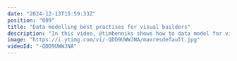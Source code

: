 ```yaml
---
date: "2024-12-13T15:59:33Z"
position: "009"
title: "Data modelling best practises for visual builders"
description: "In this video, @timbenniks shows how to data model for visual experiences in Contentstack. Design data and domain data are meant to be used in a different way. In this video we dive into the differences.\n\nLearn more in our academy: https://contentstack.com/academy\nTalk to us on Discord: https://community.contentstack.com/\nTry Contentstack for free: https://www.contentstack.com/try-for-free"
image: "https://i.ytimg.com/vi/-QDD9UWWJNA/maxresdefault.jpg"
videoId: "-QDD9UWWJNA"
---
```


